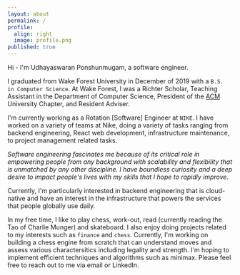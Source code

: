 ```yaml
---
layout: about
permalink: /
profile:
  align: right
  image: profile.png
published: true
---
```

Hi - I'm Udhayaswaran Ponshunmugam, a software engineer.  

I graduated from Wake Forest University in December of 2019 with a `B.S. in Computer Science`. At Wake Forest, I was a Richter Scholar, Teaching Assistant in the Department of Computer Science, President of the <a href = "https://www.acm.org/"> ACM</a> University Chapter, and Resident Adviser.  

I'm currently working as a Rotation [Software] Engineer at `NIKE`. I have worked on a variety of teams at Nike, doing a variety of tasks ranging from backend engineering, React web development, infrastructure maintenance, to project management related tasks.

*Software engineering fascinates me because of its critical role in empowering people from any background with scalability and flexibility that is unmatched by any other discipline. I have boundless curiosity and a deep desire to impact people's lives with my skills that I hope to rapidly improve.*


Currently, I'm particularly interested in backend engineering that is cloud-native and have an interest in the infrastructure that powers the services that people globally use daily.

In my free time, I like to play chess, work-out, read (currently reading the Tao of Charlie Munger) and skateboard. I also enjoy doing projects related to my interests such as  `finance` and `chess`. Currently, I'm working on building a chess engine from scratch that can understand moves and assess various charactersitics including legality and strength. I'm hoping to implement efficient techniques and algorithms such as minimax. Please feel free to reach out to me via email or LinkedIn.
